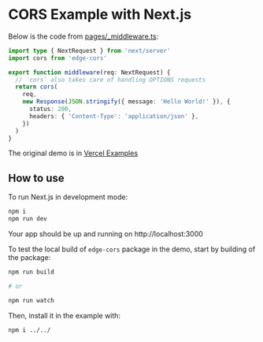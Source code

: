 # CORS Example with Next.js

Below is the code from [pages/\_middleware.ts](pages/_middleware.ts):

```ts
import type { NextRequest } from 'next/server'
import cors from 'edge-cors'

export function middleware(req: NextRequest) {
  // `cors` also takes care of handling OPTIONS requests
  return cors(
    req,
    new Response(JSON.stringify({ message: 'Hello World!' }), {
      status: 200,
      headers: { 'Content-Type': 'application/json' },
    })
  )
}
```

The original demo is in [Vercel Examples](https://github.com/vercel/examples/tree/main/edge-functions/cors)

## How to use

To run Next.js in development mode:

```bash
npm i
npm run dev
```

Your app should be up and running on http://localhost:3000

To test the local build of `edge-cors` package in the demo, start by building of the package:

```bash
npm run build

# or

npm run watch
```

Then, install it in the example with:

```bash
npm i ../../
```

